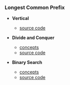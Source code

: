 ### Longest Common Prefix 

- **Vertical**
    - [source code](source/vertical.py)

- **Divide and Conquer**
    - [concepts](images/divide.png)
    - [source code](source/divide.py)

- **Binary Search**
    - [concepts](images/binary.png)
    - [source code](source/binary.py)
  